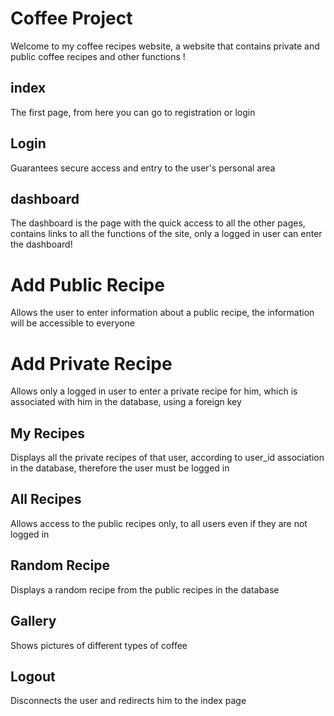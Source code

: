 # Coffee Project # 

Welcome to my coffee recipes website, a website that contains private and public coffee recipes and other functions ! 

## index ##

The first page, from here you can go to registration or login


## Login ##

Guarantees secure access and entry to the user's personal area


## dashboard ##

The dashboard is the page with the quick access to all the other pages, contains links to all the functions of the site, only a logged in user can enter the dashboard!


# Add Public Recipe #

Allows the user to enter information about a public recipe, the information will be accessible to everyone


# Add Private Recipe #

Allows only a logged in user to enter a private recipe for him, which is associated with him in the database, using a foreign key


## My Recipes ##

Displays all the private recipes of that user, according to user_id association in the database, therefore the user must be logged in



## All Recipes ##

Allows access to the public recipes only, to all users even if they are not logged in


## Random Recipe ## 

Displays a random recipe from the public recipes in the database


## Gallery ##

Shows pictures of different types of coffee


## Logout ## 

Disconnects the user and redirects him to the index page
